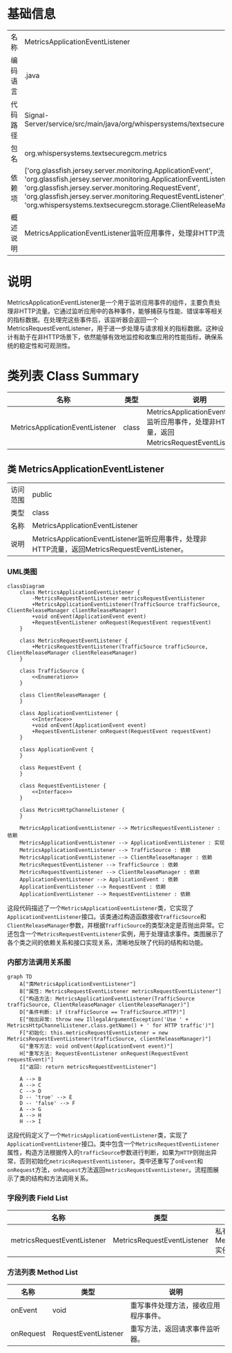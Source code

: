 # 基础信息

|      |      |
|------|------|
| 名称 | MetricsApplicationEventListener |
| 编码语言 | .java |
| 代码路径 | Signal-Server/service/src/main/java/org/whispersystems/textsecuregcm/metrics/MetricsApplicationEventListener.java |
| 包名 | org.whispersystems.textsecuregcm.metrics |
| 依赖项 | ['org.glassfish.jersey.server.monitoring.ApplicationEvent', 'org.glassfish.jersey.server.monitoring.ApplicationEventListener', 'org.glassfish.jersey.server.monitoring.RequestEvent', 'org.glassfish.jersey.server.monitoring.RequestEventListener', 'org.whispersystems.textsecuregcm.storage.ClientReleaseManager'] |
| 概述说明 | MetricsApplicationEventListener监听应用事件，处理非HTTP流量，返回MetricsRequestEventListener。 |

# 说明

MetricsApplicationEventListener是一个用于监听应用事件的组件，主要负责处理非HTTP流量。它通过监听应用中的各种事件，能够捕获与性能、错误率等相关的指标数据。在处理完这些事件后，该监听器会返回一个MetricsRequestEventListener，用于进一步处理与请求相关的指标数据。这种设计有助于在非HTTP场景下，依然能够有效地监控和收集应用的性能指标，确保系统的稳定性和可观测性。

# 类列表 Class Summary

| 名称   | 类型  | 说明 |
|-------|------|-------------|
| MetricsApplicationEventListener | class | MetricsApplicationEventListener监听应用事件，处理非HTTP流量，返回MetricsRequestEventListener。 |



## 类 MetricsApplicationEventListener

|      |      |
|------|------|
| 访问范围 | public |
| 类型 | class |
| 名称 | MetricsApplicationEventListener |
| 说明 | MetricsApplicationEventListener监听应用事件，处理非HTTP流量，返回MetricsRequestEventListener。 |


### UML类图

```mermaid
classDiagram
    class MetricsApplicationEventListener {
        -MetricsRequestEventListener metricsRequestEventListener
        +MetricsApplicationEventListener(TrafficSource trafficSource, ClientReleaseManager clientReleaseManager)
        +void onEvent(ApplicationEvent event)
        +RequestEventListener onRequest(RequestEvent requestEvent)
    }

    class MetricsRequestEventListener {
        +MetricsRequestEventListener(TrafficSource trafficSource, ClientReleaseManager clientReleaseManager)
    }

    class TrafficSource {
        <<Enumeration>>
    }

    class ClientReleaseManager {
    }

    class ApplicationEventListener {
        <<Interface>>
        +void onEvent(ApplicationEvent event)
        +RequestEventListener onRequest(RequestEvent requestEvent)
    }

    class ApplicationEvent {
    }

    class RequestEvent {
    }

    class RequestEventListener {
        <<Interface>>
    }

    class MetricsHttpChannelListener {
    }

    MetricsApplicationEventListener --> MetricsRequestEventListener : 依赖
    MetricsApplicationEventListener --> ApplicationEventListener : 实现
    MetricsApplicationEventListener --> TrafficSource : 依赖
    MetricsApplicationEventListener --> ClientReleaseManager : 依赖
    MetricsRequestEventListener --> TrafficSource : 依赖
    MetricsRequestEventListener --> ClientReleaseManager : 依赖
    ApplicationEventListener --> ApplicationEvent : 依赖
    ApplicationEventListener --> RequestEvent : 依赖
    ApplicationEventListener --> RequestEventListener : 依赖
```

这段代码描述了一个`MetricsApplicationEventListener`类，它实现了`ApplicationEventListener`接口。该类通过构造函数接收`TrafficSource`和`ClientReleaseManager`参数，并根据`TrafficSource`的类型决定是否抛出异常。它还包含一个`MetricsRequestEventListener`实例，用于处理请求事件。类图展示了各个类之间的依赖关系和接口实现关系，清晰地反映了代码的结构和功能。


### 内部方法调用关系图

```mermaid
graph TD
    A["类MetricsApplicationEventListener"]
    B["属性: MetricsRequestEventListener metricsRequestEventListener"]
    C["构造方法: MetricsApplicationEventListener(TrafficSource trafficSource, ClientReleaseManager clientReleaseManager)"]
    D["条件判断: if (trafficSource == TrafficSource.HTTP)"]
    E["抛出异常: throw new IllegalArgumentException('Use ' + MetricsHttpChannelListener.class.getName() + ' for HTTP traffic')"]
    F["初始化: this.metricsRequestEventListener = new MetricsRequestEventListener(trafficSource, clientReleaseManager)"]
    G["重写方法: void onEvent(ApplicationEvent event)"]
    H["重写方法: RequestEventListener onRequest(RequestEvent requestEvent)"]
    I["返回: return metricsRequestEventListener"]

    A --> B
    A --> C
    C --> D
    D -- 'true' --> E
    D -- 'false' --> F
    A --> G
    A --> H
    H --> I
```

这段代码定义了一个`MetricsApplicationEventListener`类，实现了`ApplicationEventListener`接口。类中包含一个`MetricsRequestEventListener`属性，构造方法根据传入的`trafficSource`参数进行判断，如果为`HTTP`则抛出异常，否则初始化`metricsRequestEventListener`。类中还重写了`onEvent`和`onRequest`方法，`onRequest`方法返回`metricsRequestEventListener`。流程图展示了类的结构和方法调用关系。

### 字段列表 Field List

| 名称  | 类型  | 说明 |
|-------|-------|------|
| metricsRequestEventListener | MetricsRequestEventListener | 私有且不可变的MetricsRequestEventListener实例。 |

### 方法列表 Method List

| 名称  | 类型  | 说明 |
|-------|-------|------|
| onEvent | void | 重写事件处理方法，接收应用程序事件。 |
| onRequest | RequestEventListener | 重写方法，返回请求事件监听器。 |




